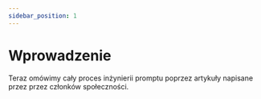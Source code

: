 ```yaml
---
sidebar_position: 1
---
```


# Wprowadzenie

Teraz omówimy cały proces inżynierii promptu poprzez artykuły napisane przez
przez członków społeczności.


